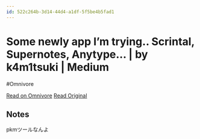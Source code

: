 ```yaml
---
id: 522c264b-3d14-44d4-a1df-5f5be4b5fad1
---
```


# Some newly app I’m trying.. Scrintal, Supernotes, Anytype… | by k4m1tsuki | Medium
#Omnivore

[Read on Omnivore](https://omnivore.app/me/https-medium-com-k-4-m-1-tsuki-some-newly-app-im-trying-817-e-3--18f9672d9dd)
[Read Original](https://medium.com/@k4m1tsuki/some-newly-app-im-trying-817e3c72cc91)

## Notes

pkmツールなんよ


